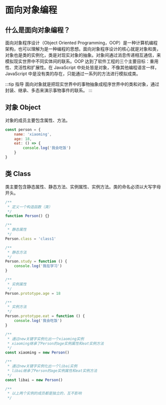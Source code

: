 <script setup>
import { loginRead } from '@/utils/login-read'

loginRead('j20006')
</script>

# <AppCode code="38" /> 面向对象编程

<ClientOnly><AppRead code="j20006" /></ClientOnly>

## 什么是面向对象编程？

面向对象程序设计（Object Oriented Programming，OOP）是一种计算机编程架构，也可以理解为是一种编程的思想。面向对象程序设计的核心就是对象和类，对象也是类的实例化，类是对现实对象的抽象。对象间通过消息传递相互通信，来模拟现实世界中不同实体间的联系。OOP 达到了软件工程的三个主要目标：重用性、灵活性和扩展性。在 JavaScript 中处处皆是对象，不像其他编程语言一样，JavaScript 中是没有类的存在，只能通过一系列的方法进行模拟成类。

:::tip 指导
面向对象就是把现实世界中的事物抽象成程序世界中的类和对象，通过封装、继承、多态来演示事物事件的联系。
:::

## 对象 Object

对象的成员主要包含属性、方法。

```javascript
const person = {
    name: 'xiaoming',
    age: 18,
    eat: () => {
        console.log('我会吃饭')
    }
}
```

## 类 Class

类主要包含静态属性、静态方法、实例属性、实例方法。类的命名必须以大写字母开头。

```javascript
/**
 * 定义一个构造函数（类）
 */
function Person() {}

/**
 * 静态属性
 */
Person.class = 'class1'

/**
 * 静态方法
 */
Person.study = function () {
    console.log('我在学习')
}

/**
 * 实例属性
 */
Person.prototype.age = 18

/**
 * 实例方法
 */
Person.prototype.eat = function () {
    console.log('我会吃饭')
}

/**
 * 通过new关键字实例化出一个xiaoming实例
 * xiaoming继承了Person的age实例属性和eat实例方法
 */
const xiaoming = new Person()

/**
 * 通过new关键字实例化出一个libai实例
 * libai继承了Person的age实例属性和eat实例方法
 */
const libai = new Person()

/**
 * 以上两个实例的成员都是独立的，互不影响
 */
```

<AppComment />